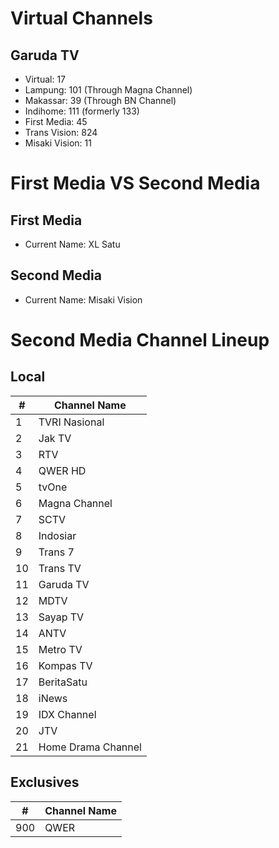 # Virtual Channels
## Garuda TV
* Virtual: 17
* Lampung: 101 (Through Magna Channel)
* Makassar: 39 (Through BN Channel)
* Indihome: 111 (formerly 133)
* First Media: 45
* Trans Vision: 824
* Misaki Vision: 11
# First Media VS Second Media
## First Media
* Current Name: XL Satu
## Second Media
* Current Name: Misaki Vision
# Second Media Channel Lineup
## Local
\# | Channel Name
-- | --
1 | TVRI Nasional
2 | Jak TV
3 | RTV
4 | QWER HD
5 | tvOne
6 | Magna Channel
7 | SCTV
8 | Indosiar
9 | Trans 7
10 | Trans TV
11 | Garuda TV
12 | MDTV
13 | Sayap TV
14 | ANTV
15 | Metro TV
16 | Kompas TV
17 | BeritaSatu
18 | iNews
19 | IDX Channel
20 | JTV
21 | Home Drama Channel
## Exclusives
\# | Channel Name
-- | --
900 | QWER
